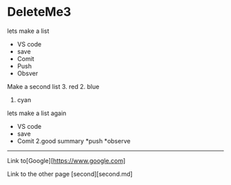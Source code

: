 # DeleteMe3
lets make a list
* VS code 
* save 
* Comit
* Push
* Obsver

Make a second list
3. red
2. blue
1. cyan

lets make a list again
 * VS code 
 * save 
 * Comit
2.good summary
*push
*observe

------------------
Link to[Google][https://www.google.com]

Link to the other page [second][second.md]